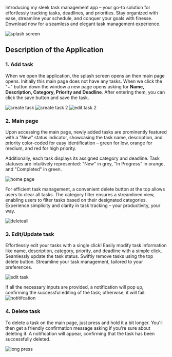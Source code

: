 Introducing my sleek task management app – your go-to solution for effortlessly tracking tasks, deadlines, and priorities. Stay organized with ease, streamline your schedule, and conquer your goals with finesse. Download now for a seamless and elegant task management experience.

![splash screen](https://github.com/keerthikapopuri/ToDoApplicationKeka/assets/79918843/7a274487-b135-4bb6-b1df-bbae5abd9f8e)

## Description of the Application
### 1. Add task
When we open the application, the splash screen opens an then main page opens. Initially this main page does not have any tasks. When we click the "+" button down the window a new page opens asking for **Name, Description, Category, Priority and Deadline**. After entering them, you can click the save button and save the task. 

![create task](https://github.com/keerthikapopuri/ToDoApplicationKeka/assets/79918843/6b272ada-61ec-4931-9eef-af0bf0961902)
![create task 2](https://github.com/keerthikapopuri/ToDoApplicationKeka/assets/79918843/7d2b285d-55b7-4059-b1d8-b73208792f66)
![edit task 2](https://github.com/keerthikapopuri/ToDoApplicationKeka/assets/79918843/e39d7da3-2e95-408b-afae-2901d43760c2)

### 2. Main page
Upon accessing the main page, newly added tasks are prominently featured with a "New" status indicator, showcasing the task name, description, and priority color-coded for easy identification – green for low, orange for medium, and red for high priority.

Additionally, each task displays its assigned category and deadline. Task statuses are intuitively represented: "New" in grey, "In Progress" in orange, and "Completed" in green.

![home page](https://github.com/keerthikapopuri/ToDoApplicationKeka/assets/79918843/ea271246-dbbc-43ab-90ec-b9ffd82deaa3)


For efficient task management, a convenient delete button at the top allows users to clear all tasks. The category filter ensures a streamlined view, enabling users to filter tasks based on their designated categories. Experience simplicity and clarity in task tracking – your productivity, your way.

![deleteall](https://github.com/keerthikapopuri/ToDoApplicationKeka/assets/79918843/bc87ab49-a13b-4eae-8b4d-a0e611c7ff4a)

### 3. Edit/Update task
Effortlessly edit your tasks with a single click! Easily modify task information like name, description, category, priority, and deadline with a simple click. Seamlessly update the task status. Swiftly remove tasks using the top delete button. Streamline your task management, tailored to your preferences.

![edit task](https://github.com/keerthikapopuri/ToDoApplicationKeka/assets/79918843/376af87a-b1dd-4857-bb2f-0acef1ac7bf7)


If all the necessary inputs are provided, a notification will pop up, confirming the successful editing of the task; otherwise, it will fail.
![notitifcation](https://github.com/keerthikapopuri/ToDoApplicationKeka/assets/79918843/e30237bd-1bb8-4f98-85aa-20a3c4cacaf2)


### 4. Delete task
To delete a task on the main page, just press and hold it a bit longer. You'll then get a friendly confirmation message asking if you're sure about deleting it. A notification will appear, confirming that the task has been successfully deleted.

![long press](https://github.com/keerthikapopuri/ToDoApplicationKeka/assets/79918843/44594529-e36d-453b-a2bd-7308d7eb4456)
